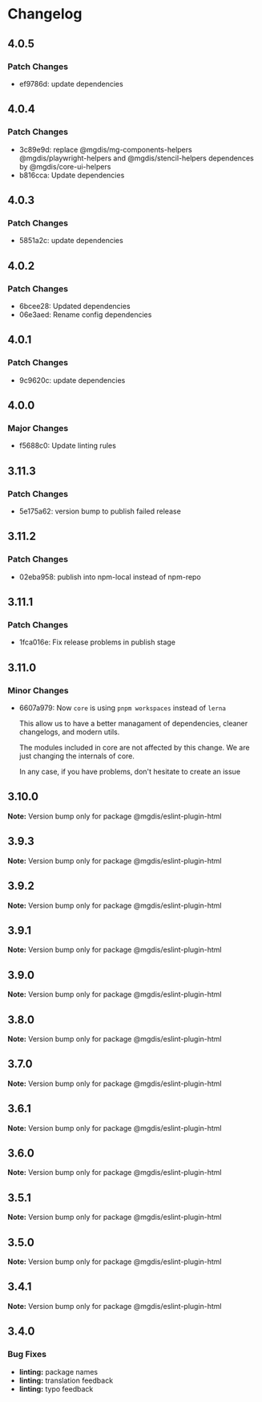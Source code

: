 # Changelog

## 4.0.5

### Patch Changes

- ef9786d: update dependencies

## 4.0.4

### Patch Changes

- 3c89e9d: replace @mgdis/mg-components-helpers @mgdis/playwright-helpers and @mgdis/stencil-helpers dependences by @mgdis/core-ui-helpers
- b816cca: Update dependencies

## 4.0.3

### Patch Changes

- 5851a2c: update dependencies

## 4.0.2

### Patch Changes

- 6bcee28: Updated dependencies
- 06e3aed: Rename config dependencies

## 4.0.1

### Patch Changes

- 9c9620c: update dependencies

## 4.0.0

### Major Changes

- f5688c0: Update linting rules

## 3.11.3

### Patch Changes

- 5e175a62: version bump to publish failed release

## 3.11.2

### Patch Changes

- 02eba958: publish into npm-local instead of npm-repo

## 3.11.1

### Patch Changes

- 1fca016e: Fix release problems in publish stage

## 3.11.0

### Minor Changes

- 6607a979: Now `core` is using `pnpm workspaces` instead of `lerna`

  This allow us to have a better managament of dependencies, cleaner changelogs, and modern utils.

  The modules included in core are not affected by this change. We are just changing the internals of core.

  In any case, if you have problems, don't hesitate to create an issue

## 3.10.0

**Note:** Version bump only for package @mgdis/eslint-plugin-html

## 3.9.3

**Note:** Version bump only for package @mgdis/eslint-plugin-html

## 3.9.2

**Note:** Version bump only for package @mgdis/eslint-plugin-html

## 3.9.1

**Note:** Version bump only for package @mgdis/eslint-plugin-html

## 3.9.0

**Note:** Version bump only for package @mgdis/eslint-plugin-html

## 3.8.0

**Note:** Version bump only for package @mgdis/eslint-plugin-html

## 3.7.0

**Note:** Version bump only for package @mgdis/eslint-plugin-html

## 3.6.1

**Note:** Version bump only for package @mgdis/eslint-plugin-html

## 3.6.0

**Note:** Version bump only for package @mgdis/eslint-plugin-html

## 3.5.1

**Note:** Version bump only for package @mgdis/eslint-plugin-html

## 3.5.0

**Note:** Version bump only for package @mgdis/eslint-plugin-html

## 3.4.1

**Note:** Version bump only for package @mgdis/eslint-plugin-html

## 3.4.0

### Bug Fixes

- **linting:** package names
- **linting:** translation feedback
- **linting:** typo feedback
